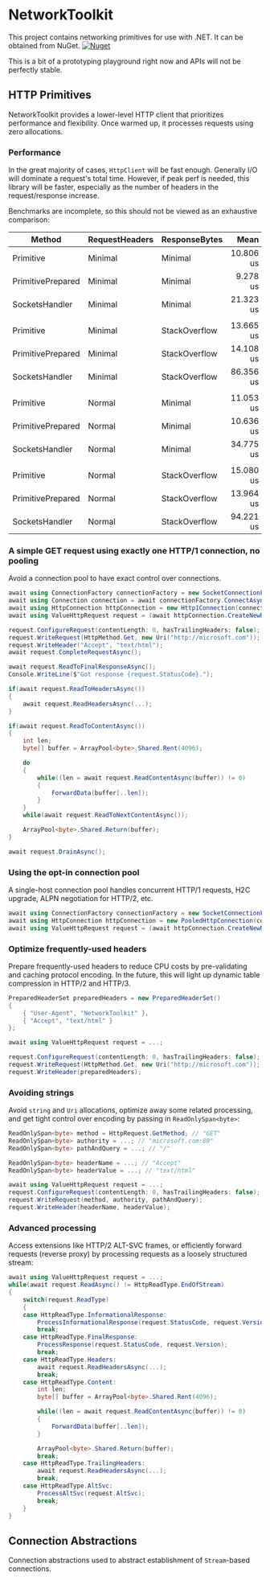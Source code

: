 # NetworkToolkit

This project contains networking primitives for use with .NET. It can be obtained from NuGet. [![Nuget](https://img.shields.io/nuget/v/NetworkToolkit)](https://www.nuget.org/packages/NetworkToolkit)

This is a bit of a prototyping playground right now and APIs will not be perfectly stable.

## HTTP Primitives

NetworkToolkit provides a lower-level HTTP client that prioritizes performance and flexibility. Once warmed up, it processes requests using zero allocations.

### Performance

In the great majority of cases, `HttpClient` will be fast enough. Generally I/O will dominate a request's total time. However, if peak perf is needed, this library will be faster, especially as the number of headers in the request/response increase.

Benchmarks are incomplete, so this should not be viewed as an exhaustive comparison:

|            Method | RequestHeaders | ResponseBytes |      Mean |     Error |    StdDev |    Median | Ratio | RatioSD |
|------------------ |--------------- |-------------- |----------:|----------:|----------:|----------:|------:|--------:|
|         Primitive |        Minimal |       Minimal | 10.806 us | 0.3304 us | 0.9741 us | 10.985 us |  0.51 |    0.05 |
| PrimitivePrepared |        Minimal |       Minimal |  9.278 us | 0.2091 us | 0.6066 us |  9.298 us |  0.44 |    0.04 |
|    SocketsHandler |        Minimal |       Minimal | 21.323 us | 0.4380 us | 1.2136 us | 21.442 us |  1.00 |    0.00 |
|                   |                |               |           |           |           |           |       |         |
|         Primitive |        Minimal | StackOverflow | 13.665 us | 0.6509 us | 1.9089 us | 13.187 us |  0.16 |    0.02 |
| PrimitivePrepared |        Minimal | StackOverflow | 14.108 us | 0.6328 us | 1.8559 us | 13.432 us |  0.17 |    0.03 |
|    SocketsHandler |        Minimal | StackOverflow | 86.356 us | 1.7149 us | 4.2707 us | 87.476 us |  1.00 |    0.00 |
|                   |                |               |           |           |           |           |       |         |
|         Primitive |         Normal |       Minimal | 11.053 us | 0.2498 us | 0.7366 us | 11.149 us |  0.32 |    0.03 |
| PrimitivePrepared |         Normal |       Minimal | 10.636 us | 0.2867 us | 0.8455 us | 10.701 us |  0.31 |    0.03 |
|    SocketsHandler |         Normal |       Minimal | 34.775 us | 0.6940 us | 1.9231 us | 35.172 us |  1.00 |    0.00 |
|                   |                |               |           |           |           |           |       |         |
|         Primitive |         Normal | StackOverflow | 15.080 us | 0.6158 us | 1.7866 us | 14.874 us |  0.16 |    0.03 |
| PrimitivePrepared |         Normal | StackOverflow | 13.964 us | 0.5963 us | 1.7490 us | 13.257 us |  0.15 |    0.02 |
|    SocketsHandler |         Normal | StackOverflow | 94.221 us | 2.4801 us | 7.3127 us | 96.337 us |  1.00 |    0.00 |

### A simple GET request using exactly one HTTP/1 connection, no pooling

Avoid a connection pool to have exact control over connections.

```c#
await using ConnectionFactory connectionFactory = new SocketConnectionFactory();
await using Connection connection = await connectionFactory.ConnectAsync(new DnsEndPoint("microsoft.com", 80));
await using HttpConnection httpConnection = new Http1Connection(connection);
await using ValueHttpRequest request = (await httpConnection.CreateNewRequestAsync(HttpPrimitiveVersion.Version11, HttpVersionPolicy.RequestVersionExact)).Value;

request.ConfigureRequest(contentLength: 0, hasTrailingHeaders: false);
request.WriteRequest(HttpMethod.Get, new Uri("http://microsoft.com"));
request.WriteHeader("Accept", "text/html");
await request.CompleteRequestAsync();

await request.ReadToFinalResponseAsync();
Console.WriteLine($"Got response {request.StatusCode}.");

if(await request.ReadToHeadersAsync())
{
    await request.ReadHeadersAsync(...);
}

if(await request.ReadToContentAsync())
{
    int len;
    byte[] buffer = ArrayPool<byte>.Shared.Rent(4096);

    do
    {
        while((len = await request.ReadContentAsync(buffer)) != 0)
        {
            ForwardData(buffer[..len]);
        }
    }
    while(await request.ReadToNextContentAsync());

    ArrayPool<byte>.Shared.Return(buffer);
}

await request.DrainAsync();
```

### Using the opt-in connection pool

A single-host connection pool handles concurrent HTTP/1 requests, H2C upgrade, ALPN negotiation for HTTP/2, etc.

```c#
await using ConnectionFactory connectionFactory = new SocketConnectionFactory();
await using HttpConnection httpConnection = new PooledHttpConnection(connectionFactory, new DnsEndPoint("microsoft.com", 80), sslTargetHost: null);
await using ValueHttpRequest request = (await httpConnection.CreateNewRequestAsync(HttpPrimitiveVersion.Version11, HttpVersionPolicy.RequestVersionExact)).Value;
```

### Optimize frequently-used headers

Prepare frequently-used headers to reduce CPU costs by pre-validating and caching protocol encoding. In the future, this will light up dynamic table compression in HTTP/2 and HTTP/3.

```c#
PreparedHeaderSet preparedHeaders = new PreparedHeaderSet()
{
    { "User-Agent", "NetworkToolkit" },
    { "Accept", "text/html" }
};

await using ValueHttpRequest request = ...;

request.ConfigureRequest(contentLength: 0, hasTrailingHeaders: false);
request.WriteRequest(HttpMethod.Get, new Uri("http://microsoft.com"));
request.WriteHeader(preparedHeaders);
```

### Avoiding strings

Avoid `string` and `Uri` allocations, optimize away some related processing, and get tight control over encoding by passing in `ReadOnlySpan<byte>`:

```c#
ReadOnlySpan<byte> method = HttpRequest.GetMethod; // "GET"
ReadOnlySpan<byte> authority = ...; // "microsoft.com:80"
ReadOnlySpan<byte> pathAndQuery = ...; // "/"

ReadOnlySpan<byte> headerName = ...; // "Accept"
ReadOnlySpan<byte> headerValue = ...; // "text/html"

await using ValueHttpRequest request = ...;
request.ConfigureRequest(contentLength: 0, hasTrailingHeaders: false);
request.WriteRequest(method, authority, pathAndQuery);
request.WriteHeader(headerName, headerValue);
```

### Advanced processing

Access extensions like HTTP/2 ALT-SVC frames, or efficiently forward requests (reverse proxy) by processing requests as a loosely structured stream:

```c#
await using ValueHttpRequest request = ...;
while(await request.ReadAsync() != HttpReadType.EndOfStream)
{
    switch(request.ReadType)
    {
    case HttpReadType.InformationalResponse:
        ProcessInformationalResponse(request.StatusCode, request.Version);
        break;
    case HttpReadType.FinalResponse:
        ProcessResponse(request.StatusCode, request.Version);
        break;
    case HttpReadType.Headers:
        await request.ReadHeadersAsync(...);
        break;
    case HttpReadType.Content:
        int len;
        byte[] buffer = ArrayPool<byte>.Shared.Rent(4096);

        while((len = await request.ReadContentAsync(buffer)) != 0)
        {
            ForwardData(buffer[..len]);
        }

        ArrayPool<byte>.Shared.Return(buffer);
        break;
    case HttpReadType.TrailingHeaders:
        await request.ReadHeadersAsync(...);
        break;
    case HttpReadType.AltSvc:
        ProcessAltSvc(request.AltSvc);
        break;
    }
}
```

## Connection Abstractions

Connection abstractions used to abstract establishment of `Stream`-based connections.